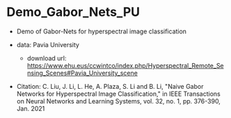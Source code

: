 # Demo_Gabor_Nets_PU
- Demo of Gabor-Nets for hyperspectral image classification

- data: Pavia University
  - download url: https://www.ehu.eus/ccwintco/index.php/Hyperspectral_Remote_Sensing_Scenes#Pavia_University_scene

- Citation: 
C. Liu, J. Li, L. He, A. Plaza, S. Li and B. Li, "Naive Gabor Networks for Hyperspectral Image Classification," in IEEE Transactions on Neural Networks and Learning Systems, vol. 32, no. 1, pp. 376-390, Jan. 2021
